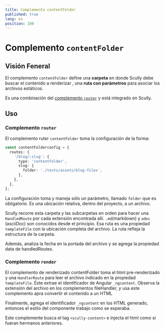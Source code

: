 ```yaml
---
title: Complemento contentFolder
published: true
lang: es
position: 100
---
```


# Complemento `contentFolder`

<div class="docs-link_table">
  <a class="view-in-repo" href="https://github.com/scullyio/scully/blob/main/libs/scully/src/lib/routerPlugins/contentFolderPlugin.ts"></a>
</div>

## Visión Feneral

El complemento `contentFolder` define una **carpeta** en donde Scully debe buscar el contenido a renderizar , una **ruta con parámetros**  para asociar los archivos estáticos.

Es una combinación del [complemento `router`](/docs/Reference/plugins/types/router) y está integrado en Scully.

## Uso

### Complemento `router`

El complemento ruter `contentFolder` toma la configuración de la forma:

```typescript
const contentFolderconfig = {
  routes: {
    '/blog/:slug': {
      type: 'contentFolder',
      slug: {
        folder: './tests/assets/blog-files',
      },
    },
  },
};
```

La configuración toma y maneja sólo un parámetro, llamado `folder` que es obligatorio. Es una ubicación relativa, dentro del proyecto, a un archivo.

Scully recorre esta carpeta y las subcarpetas en orden para hacer una `HandledRoute` por cada extensión encontrada allí.
`.md`(markdown) y `adoc` (asciiDoc) son conocidos desde el principio. Esa ruta es una propiedad `templateFile` con la ubicación completa del archivo. La ruta refleja la estructura de la carpeta.

Además, analiza la fecha en la portada del archivo y se agrega la propiedad data de handledRoutes.

### Complemento `render`

El complemento de renderizado contentFolder toma el html pre-renderizado y una `HandlerRoute` para leer el archivo indicado en la propiedad `templateFile`.
Éste extrae el identificador de Angular `_ngcontent`. Observa la extensión del archivo en los complementos fileHandler, y usa este complemento apra convertir el contenido a un HTML

Finalmente, agrega el identificador `_ngcontent` en los HTML generado, entonces el estilo del componente trabajo como se esperaba.

Este complemente busca el tag `<scully-content>` e injecta el html como si fueran hermanos anteriores.
